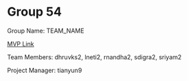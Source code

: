 # Group 54
Group Name: TEAM_NAME

[MVP Link](http://cs196.cs.illinois.edu)

Team Members: dhruvks2, lneti2, rnandha2, sdigra2, sriyam2

Project Manager: tianyun9
